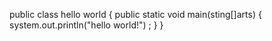 public class hello world {
public static void main(sting[]arts) {
system.out.println("hello world!") ;
}
}
